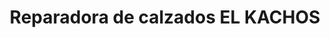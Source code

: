 ---
title: "Reparadora de calzados EL KACHOS"
url: /la-purificacion-texcoco/reparadora-de-calzados-el-kachos/
shop: zapatos
---